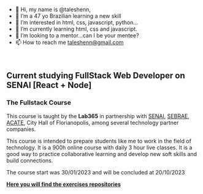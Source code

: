 - 👋 Hi, my name is @taleshenn,
- 🌱 I’m a 47 yo Brazilian learning a new skill
- 👀 I’m interested in html, css, javascript, python...
- 🌱 I’m currently learning html, css and javascript.
- 💞️ I’m looking to a mentor...can I be your mentee?
- 📫 How to reach me taleshenn@gmail.com
<br>
<h2>Current studying FullStack Web Developer on SENAI [React + Node]</h2>
<h3>The Fullstack Course</h3>
<p>This course is taught by the <a href="https://lab365.tech/"></a><b>Lab365</b> in partnership with <a
        href="https://sc.senai.br/">SENAI</a>, <a href="https://www.sebrae-sc.com.br/">SEBRAE</a>, <a
        href="https://www.acate.com.br/">ACATE</a>, City Hall of Florianopolis,
    among several technology partner companies.</p>
<p>This course is intended to prepare students like me to work in the field of technology. It is a 900h online course
    with daily 3 hour live classes.
    It is a good way to practice collaborative learning and develop new soft skills and build connections.</p>
<p> The course start was 30/01/2023 and will be concluded at 20/10/2023</p>
<p><a href="https://github.com/taleshenn/Fullstack-Development-Course"> <b> Here you will find the exercises repositories</b> </a>
</div>
